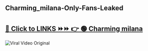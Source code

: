 
 ## Charming_milana-Only-Fans-Leaked

# <h2><a href="https://clipsfans.com/Charming_milana&ref=git">🔗 Click to LINKS ⏩⏩ 👉 🟢 Charming milana </a></h2>

<a href="https://clipsfans.com/Charming_milana&ref=git" rel="nofollow" data-target="animated-image.originalLink"><img src="https://i.ibb.co.com/xMMVF88/686577567.gif" alt="Viral Video Original" style="max-width: 100%; display: inline-block;" data-target="animated-image.originalImage"></a>
